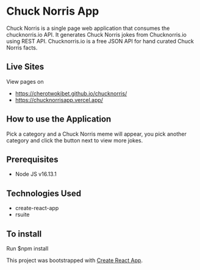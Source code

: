 
#  Chuck Norris App
Chuck Norris is a single page web application that consumes the chucknorris.io API. It generates Chuck Norris jokes from Chucknorris.io using REST API. Chucknorris.io is a free JSON API for hand curated Chuck Norris facts.

## Live Sites
View pages on 
- https://cherotwokibet.github.io/chucknorris/
- https://chucknorrisapp.vercel.app/

## How to use the Application
Pick a category and a Chuck Norris meme will appear, you pick another category and click the button next to view more jokes.

## Prerequisites
- Node JS v16.13.1

## Technologies Used

- create-react-app
- rsuite

## To install

Run $npm install 

This project was bootstrapped with [Create React App](https://github.com/facebook/create-react-app).
